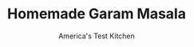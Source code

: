 ---
layout: ../../layouts/MarkdownPostLayout.astro
title: Homemade Garam Masala
author: America's Test Kitchen
pubDate: 2023-03-15
description: "It’s easy to create a reasonable substitute for garam masala with ingredients that are probably already in your spice rack."
image_url: https://res.cloudinary.com/hksqkdlah/image/upload/ar_1:1,c_fill,dpr_2.0,f_auto,fl_lossy.progressive.strip_profile,g_faces:auto,q_auto:low,w_344/21520_sil-garammasala-homemade-01-800
tags: ["Indian"]
calories: 
protein: 
carbohydrates: 
fats: 
fiber: 
ingredients: ["3 1/2 teaspoons, finely ground pepper","2 teaspoons, ground coriander","1 1/2 teaspoons, ground cardamom","1 teaspoon, ground cumin","1 teaspoon, ground cinnamon"]
serves: 
time: "5 minutes"
instructions: ["Combine all ingredients in bowl."]
nutrition: undefined
notes: "To achieve a powder of uniform consistency, be sure to use finely ground black pepper (a spice grinder works like a charm)."
---